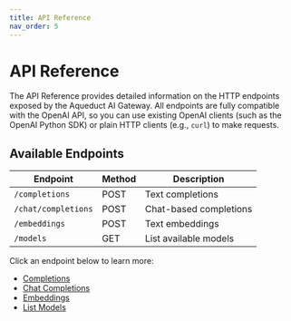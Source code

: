 ```yaml
---
title: API Reference
nav_order: 5
---
```


# API Reference

The API Reference provides detailed information on the HTTP endpoints exposed by the Aqueduct AI Gateway.
All endpoints are fully compatible with the OpenAI API, so you can use existing OpenAI clients (such as the OpenAI Python SDK)
or plain HTTP clients (e.g., `curl`) to make requests.

## Available Endpoints

| Endpoint               | Method | Description                   |
| ---------------------- | ------ | ----------------------------- |
| `/completions`         | POST   | Text completions              |
| `/chat/completions`    | POST   | Chat-based completions        |
| `/embeddings`          | POST   | Text embeddings               |
| `/models`              | GET    | List available models         |

Click an endpoint below to learn more:

- [Completions](completions.md)
- [Chat Completions](chat-completions.md)
- [Embeddings](embeddings.md)
- [List Models](models.md)